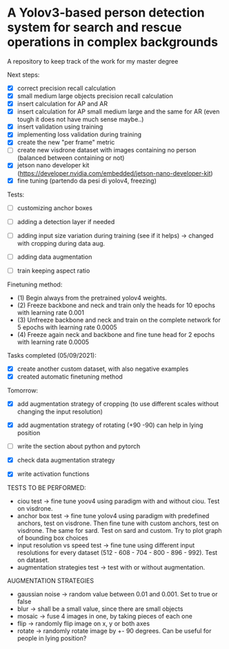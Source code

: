 # A Yolov3-based person detection system for search and rescue operations in complex backgrounds
A repository to keep track of the work for my master degree

Next steps:
- [X] correct precision recall calculation 
- [X] small medium large objects precision recall calculation 
- [X] insert calculation for AP and AR
- [X] insert calculation for AP small medium large and the same for AR (even tough it does not have much sense maybe..)
- [X] insert validation using training
- [X] implementing loss validation during training
- [X] create the new "per frame" metric 
- [ ] create new visdrone dataset with images containing no person (balanced between containing or not) 
- [X] jetson nano developer kit (https://developer.nvidia.com/embedded/jetson-nano-developer-kit)
- [X] fine tuning (partendo da pesi di yolov4, freezing) 

Tests:
- [ ] customizing anchor boxes 
- [ ] adding a detection layer if needed 
- [ ] adding input size variation during training (see if it helps) -> changed with cropping during data aug.
- [ ] adding data augmentation
- [ ] train keeping aspect ratio 


Finetuning method: 
- (1) Begin always from the pretrained yolov4 weights. 
- (2) Freeze backbone and neck and train only the heads for 10 epochs with learning rate 0.001
- (3) Unfreeze backbone and neck and train on the complete network for 5 epochs with learning rate 0.0005
- (4) Freeze again neck and backbone and fine tune head for 2 epochs with learning rate 0.0005

Tasks completed (05/09/2021):
- [X] create another custom dataset, with also negative examples
- [X] created automatic finetuning method 

Tomorrow:
- [X] add augmentation strategy of cropping (to use different scales without changing the input resolution)
- [X] add augmentation strategy of rotating (+90 -90) can help in lying position
- [ ] write the section about python and pytorch 
- [X] check data augmentation strategy 
- [X] write activation functions 



TESTS TO BE PERFORMED: 
- ciou test -> fine tune yoov4 using paradigm with and without ciou. Test on visdrone. 
- anchor box test -> fine tune yolov4 using paradigm with predefined anchors, test on visdrone. Then fine tune with custom anchors, test on visdrone. The same for sard. Test on                        sard and custom. Try to plot graph of bounding box choices 
- input resolution vs speed test -> fine tune using different input resolutions for every dataset (512 - 608 - 704 - 800 - 896 - 992). Test on dataset. 
- augmentation strategies test -> test with or without augmentation.


AUGMENTATION STRATEGIES 
- gaussian noise -> random value between 0.01 and 0.001. Set to true or false 
- blur -> shall be a small value, since there are small objects 
- mosaic -> fuse 4 images in one, by taking pieces of each one
- flip -> randomly flip image on x, y or both axes 
- rotate -> randomly rotate image by +- 90 degrees. Can be useful for people in lying position? 
